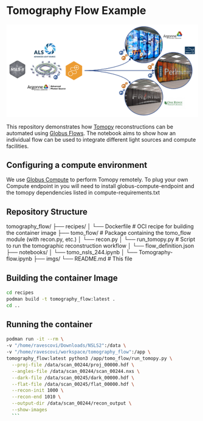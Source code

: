 # Tomography Flow Example

![An example IRI flow for tomography](img/lightsources.png "Tomography IRI")

This repository demonstrates how [Tomopy](https://tomopy.readthedocs.io/en/latest/) reconstructions can be automated using [Globus Flows](https://www.globus.org/globus-flows-service). The notebook aims to show how an individual flow can be used to integrate different light sources and compute facilities.

## Configuring a compute environment

We use [Globus Compute](https://globus-compute.readthedocs.io/en/latest/index.html) to perform Tomopy remotely. To plug your own Compute endpoint in you will need to install globus-compute-endpoint and the tomopy dependencies listed in compute-requirements.txt


## Repository Structure

tomography_flow/ 
├── recipes/ 
│ └── Dockerfile # OCI recipe for building the container image 
├── tomo_flow/ # Package containing the tomo_flow module (with recon.py, etc.)
│ └── recon.py
│ └── run_tomopy.py # Script to run the tomographic reconstruction workflow 
│ └── flow_definition.json
├── notebooks/
│ └── tomo_nsls_244.ipynb 
│ └── Tomography-flow.ipynb
├── imgs/
└── README.md # This file


## Building the container Image
   ```bash
   cd recipes
   podman build -t tomography_flow:latest .
   cd ..
   ```

## Running the container

  ```bash
  podman run -it --rm \
  -v "/home/ravescovi/Downloads/NSLS2":/data \
  -v "/home/ravescovi/workspace/tomography_flow":/app \
  tomography_flow:latest python3 /app/tomo_flow/run_tomopy.py \
    --proj-file /data/scan_00244/proj_00000.hdf \
    --angles-file /data/scan_00244/scan_00244.nxs \
    --dark-file /data/scan_00245/dark_00000.hdf \
    --flat-file /data/scan_00245/flat_00000.hdf \
    --recon-init 1000 \
    --recon-end 1010 \
    --output-dir /data/scan_00244/recon_output \
    --show-images
    ```